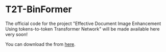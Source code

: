 # T2T-BinFormer
The official code for the project "Effective Document Image Enhancement Using tokens-to-token Transformer Network" will be made available here very soon! 

You can download the from <a href="https://papers.ssrn.com/sol3/papers.cfm?abstract_id=4354038" target="_blank">here</a>. 
